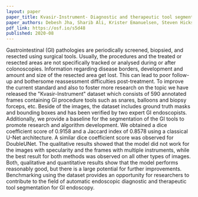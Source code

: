 ```yaml
---
layout: paper
paper_title: Kvasir-Instrument- Diagnostic and therapeutic tool segmentation dataset in gastrointestinal endoscopy
paper_authors: Debesh Jha, Sharib Ali, Krister Emanuelsen, Steven Hicks, Vajira Thambawita, Enrique Garcia-Ceja, Michael Riegler, Thomas de Lange, Peter T Schmidt, Håvard Johansen, Dag Johansen, Pål Halvorsen
pdf_link: https://osf.io/s5d48
published: 2020-08
---
```


Gastrointestinal (GI) pathologies are periodically screened, biopsied, and resected using surgical tools. Usually, the procedures and the treated or resected areas are not specifically tracked or analysed during or after colonoscopies. Information regarding disease borders, development and amount and size of the resected area get lost.
This can lead to poor follow-up and bothersome reassessment difficulties post-treatment. To improve the current standard and also to foster more research on the topic we have released the "Kvasir-Instrument" dataset which consists of 590 annotated frames containing GI procedure tools such as snares, balloons and biopsy forceps, etc. Beside of the images, the dataset includes ground truth masks and bounding boxes and has been verified by two expert GI endoscopists. Additionally, we provide a baseline for the segmentation of the GI tools to promote research and algorithm development. We obtained a dice coefficient score of 0.9158 and a Jaccard index of 0.8578 using a classical U-Net architecture. A similar dice coefficient score was observed for DoubleUNet. The qualitative results showed that the model did not work for the images with specularity and the frames with multiple instruments, while the best result for both methods was observed on all other types of images. Both, qualitative and quantitative results show that the model performs reasonably good, but there is a large potential for further improvements. Benchmarking using the dataset provides an opportunity for researchers to contribute to the field of automatic endoscopic diagnostic and therapeutic tool segmentation for GI endoscopy.